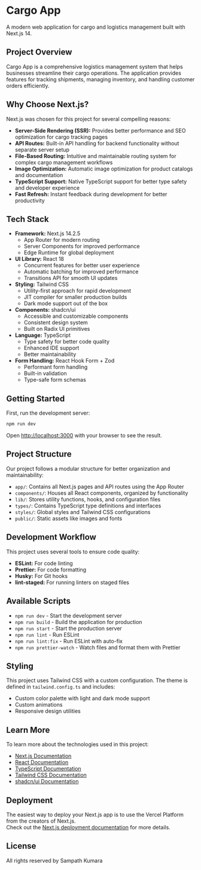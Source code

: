 # Cargo App

A modern web application for cargo and logistics management built with Next.js 14.

## Project Overview

Cargo App is a comprehensive logistics management system that helps businesses streamline their cargo operations. The application provides features for tracking shipments, managing inventory, and handling customer orders efficiently.

## Why Choose Next.js?

Next.js was chosen for this project for several compelling reasons:

- **Server-Side Rendering (SSR):** Provides better performance and SEO optimization for cargo tracking pages
- **API Routes:** Built-in API handling for backend functionality without separate server setup
- **File-Based Routing:** Intuitive and maintainable routing system for complex cargo management workflows
- **Image Optimization:** Automatic image optimization for product catalogs and documentation
- **TypeScript Support:** Native TypeScript support for better type safety and developer experience
- **Fast Refresh:** Instant feedback during development for better productivity

## Tech Stack

- **Framework:** Next.js 14.2.5
  - App Router for modern routing
  - Server Components for improved performance
  - Edge Runtime for global deployment
- **UI Library:** React 18
  - Concurrent features for better user experience
  - Automatic batching for improved performance
  - Transitions API for smooth UI updates
- **Styling:** Tailwind CSS
  - Utility-first approach for rapid development
  - JIT compiler for smaller production builds
  - Dark mode support out of the box
- **Components:** shadcn/ui
  - Accessible and customizable components
  - Consistent design system
  - Built on Radix UI primitives
- **Language:** TypeScript
  - Type safety for better code quality
  - Enhanced IDE support
  - Better maintainability
- **Form Handling:** React Hook Form + Zod
  - Performant form handling
  - Built-in validation
  - Type-safe form schemas

## Getting Started

First, run the development server:

```bash
npm run dev
```

Open [http://localhost:3000](http://localhost:3000) with your browser to see the result.

## Project Structure

Our project follows a modular structure for better organization and maintainability:

- `app/`: Contains all Next.js pages and API routes using the App Router
- `components/`: Houses all React components, organized by functionality
- `lib/`: Stores utility functions, hooks, and configuration files
- `types/`: Contains TypeScript type definitions and interfaces
- `styles/`: Global styles and Tailwind CSS configurations
- `public/`: Static assets like images and fonts

## Development Workflow

This project uses several tools to ensure code quality:

- **ESLint:** For code linting
- **Prettier:** For code formatting
- **Husky:** For Git hooks
- **lint-staged:** For running linters on staged files

## Available Scripts

- `npm run dev` - Start the development server
- `npm run build` - Build the application for production
- `npm run start` - Start the production server
- `npm run lint` - Run ESLint
- `npm run lint:fix` - Run ESLint with auto-fix
- `npm run prettier-watch` - Watch files and format them with Prettier

## Styling

This project uses Tailwind CSS with a custom configuration. The theme is defined in `tailwind.config.ts` and includes:

- Custom color palette with light and dark mode support
- Custom animations
- Responsive design utilities

## Learn More

To learn more about the technologies used in this project:

- [Next.js Documentation](https://nextjs.org/docs)
- [React Documentation](https://reactjs.org/docs)
- [TypeScript Documentation](https://www.typescriptlang.org/docs/)
- [Tailwind CSS Documentation](https://tailwindcss.com/docs)
- [shadcn/ui Documentation](https://ui.shadcn.com)

## Deployment

The easiest way to deploy your Next.js app is to use the Vercel Platform from the creators of Next.js.  
Check out the [Next.js deployment documentation](https://nextjs.org/docs/deployment) for more details.

## License

All rights reserved by Sampath Kumara
